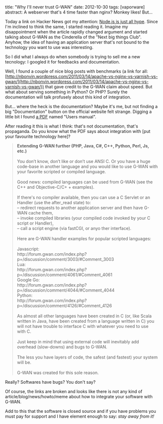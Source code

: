 title: "Why I'll never trust G-WAN"
date: 2012-10-30
tags: [vaporware]
abstract: A webserver that's 4 time faster than nginx? Monkey likes! But...

Today a link on Hacker News got my attention: [Node.js is just all hype](http://gwan.com/blog/20121027.html). Since I'm inclined to think the same, I started reading it. Imagine my disappointment when the article rapidly changed argument and started talking about G-WAN as the Cinderella of the "Next big things Club". Anyhow, the idea of having an application server that's not bound to the technology you want to use was interesting.

So I did what I always do when somebody is trying to sell me a new tecnology: I googled it for feedbacks and documentation.

Well, I found a couple of nice blog posts with benchmarks (a link for all: [http://nbonvin.wordpress.com/2011/03/14/apache-vs-nginx-vs-varnish-vs-gwan/](http://nbonvin.wordpress.com/2011/03/14/apache-vs-nginx-vs-varnish-vs-gwan/)) that gave credit to the G-WAN claim about speed. But what about serving something in Python? Or PHP? Surely the documentation will talk profusely about this kind of integration.

But... where the heck is the documentation? Maybe it's me, but not finding a big "Documentation" button on the official website felt strange.
Digging a little bit I found [a PDF](http://gwan.ch/archives/gwan_linux.pdf) named "Users manual".

After reading it this is what I think: that's not documentation, that's propaganda. Do you know what the PDF says about integration with [put your favourite technology here]?

<blockquote>
<strong>Extending G-WAN further (PHP, Java, C#, C++, Python, Perl, Js, etc.)</strong>
<br><br>
You don’t know, don’t like or don’t use ANSI C. Or you have a huge code-base in another language and you would like to use G-WAN with your favorite scripted or compiled language.
<br><br>
Good news: compiled languages can be used from G-WAN (see the C++ and Objective-C/C+ + examples).
<br><br>
If there's no compiler available, then you can use a C Servlet or an Handler (use the after_read state) to:
<br>
– redirect requests to another application server and then have G-WAN cache them,
<br>
– invoke compiled libraries (your compiled code invoked by your C script or Handler),
<br>
– call a script engine (via fastCGI, or anyo ther interface).
<br><br>
Here are G-WAN handler examples for popular scripted languages:
<br><br>
Javascript:
<br>
http://forum.gwan.com/index.php?p=/discussion/comment/3003/#Comment_3003
<br>
Lua:
<br>
http://forum.gwan.com/index.php?p=/discussion/comment/4061/#Comment_4061
<br>
Google Go:
<br>
http://forum.gwan.com/index.php?p=/discussion/comment/4044/#Comment_4044
<br>
Python:
<br>
http://forum.gwan.com/index.php?p=/discussion/comment/4126/#Comment_4126
<br><br>
As almost all other languages have been created in C (or, like Scala written in Java, have been created from a language written in C) you will not have trouble to interface C with whatever you need to use with C.
<br><br>
Just keep in mind that using external code will inevitably add overhead (slow-downs) and bugs to G-WAN.
<br><br>
The less you have layers of code, the safest (and fastest) your system will be. 
<br><br>
G-WAN was created for this sole reason.
</blockquote>

Really? Softwares have bugs? You don't say?

Of course, the links are broken and looks like there is not any kind of article/blog/news/howto/meme about how to integrate your software with G-WAN.

Add to this that the software is closed source and if you have problems you must pay for support and I have element enough to say: *stay away from it!*

